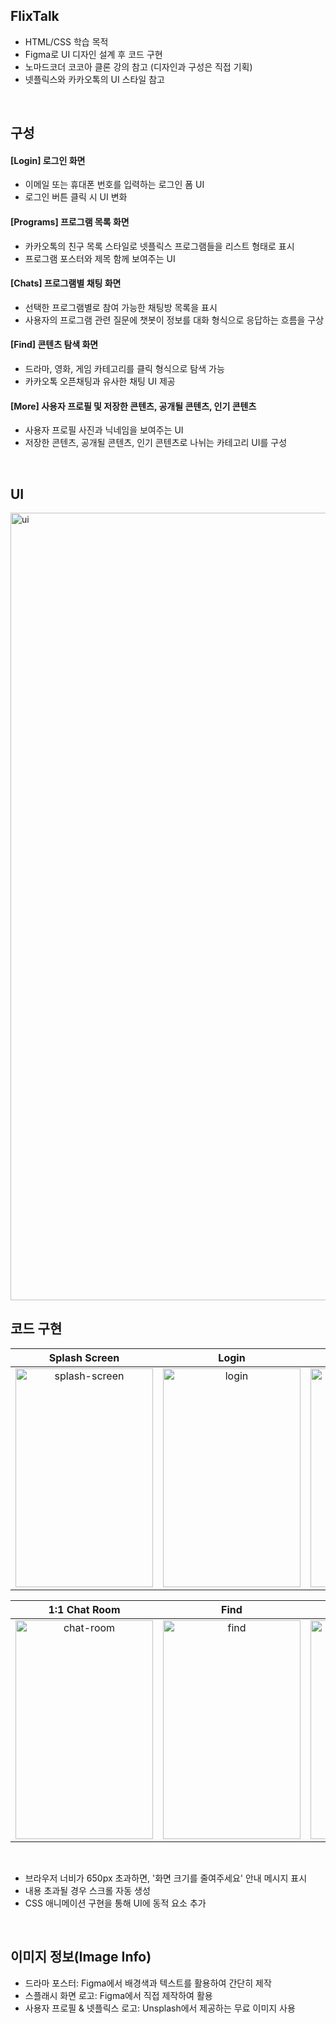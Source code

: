 ## FlixTalk
- HTML/CSS 학습 목적
- Figma로 UI 디자인 설계 후 코드 구현  
- 노마드코더 코코아 클론 강의 참고 (디자인과 구성은 직접 기획)  
- 넷플릭스와 카카오톡의 UI 스타일 참고

<br>

## 구성
#### [Login] 로그인 화면
- 이메일 또는 휴대폰 번호를 입력하는 로그인 폼 UI
- 로그인 버튼 클릭 시 UI 변화
  
#### [Programs] 프로그램 목록 화면
- 카카오톡의 친구 목록 스타일로 넷플릭스 프로그램들을 리스트 형태로 표시
- 프로그램 포스터와 제목 함께 보여주는 UI

#### [Chats] 프로그램별 채팅 화면
- 선택한 프로그램별로 참여 가능한 채팅방 목록을 표시
- 사용자의 프로그램 관련 질문에 챗봇이 정보를 대화 형식으로 응답하는 흐름을 구상

#### [Find] 콘텐츠 탐색 화면
- 드라마, 영화, 게임 카테고리를 클릭 형식으로 탐색 가능
- 카카오톡 오픈채팅과 유사한 채팅 UI 제공

#### [More] 사용자 프로필 및 저장한 콘텐츠, 공개될 콘텐츠, 인기 콘텐츠
- 사용자 프로필 사진과 닉네임을 보여주는 UI
- 저장한 콘텐츠, 공개될 콘텐츠, 인기 콘텐츠로 나뉘는 카테고리 UI를 구성

<br>

## UI
<img width="1260" alt="ui" src="https://github.com/user-attachments/assets/631e8daf-dcb0-43f1-8b38-482e4dc6e5e9" />

<br>

## 코드 구현
| Splash Screen | Login | Programs | Chats |
| :-----------: | :---: | :------: | :---: |
| <img width="220" height="350" alt="splash-screen" src="https://github.com/user-attachments/assets/468e4100-f9bb-4df9-9457-4e487c098c0d" /> | <img width="220" height="350" alt="login" src="https://github.com/user-attachments/assets/9fe151fa-eedf-43e0-b30d-fc971fba5a7f" /> | <img width="220" height="350" alt="programs" src="https://github.com/user-attachments/assets/f0ff49e0-f0cc-4682-aaf2-1bbc6f9dbe1a" /> | <img width="220" height="350" alt="chats" src="https://github.com/user-attachments/assets/df6cadc3-396f-48fa-9b41-f96538ece7e2" /> 

| 1:1 Chat Room | Find | More | Window Size |
| :-----------: | :--: | :--: | :---------: |
| <img width="220" height="350" alt="chat-room" src="https://github.com/user-attachments/assets/341ce28e-61d9-4058-a79d-852b953cd194" /> | <img width="220" height="350" alt="find" src="https://github.com/user-attachments/assets/6cbf14bf-f60f-4252-aa3c-2c64faddfc8d" /> | <img width="220" height="350" alt="more" src="https://github.com/user-attachments/assets/bd1c66c3-b2d7-4cdd-9ad7-7f02f8e3626f" /> | <img width="220" height="350" alt="window" src="https://github.com/user-attachments/assets/7cd03a00-b92b-4c6d-9948-d73ad579483a" />

<br>

- 브라우저 너비가 650px 초과하면, '화면 크기를 줄여주세요' 안내 메시지 표시
- 내용 초과될 경우 스크롤 자동 생성
- CSS 애니메이션 구현을 통해 UI에 동적 요소 추가

<br>

## 이미지 정보(Image Info)
- 드라마 포스터: Figma에서 배경색과 텍스트를 활용하여 간단히 제작
- 스플래시 화면 로고: Figma에서 직접 제작하여 활용
- 사용자 프로필 & 넷플릭스 로고: Unsplash에서 제공하는 무료 이미지 사용
